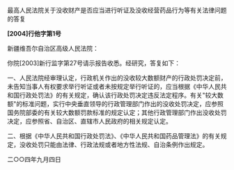 最高人民法院关于没收财产是否应当进行听证及没收经营药品行为等有关法律问题的答复

**\[2004\]行他字第1号**

新疆维吾尔自治区高级人民法院：

你院\[2003\]新行监字第27号请示报告收悉。经研究，答复如下：

一、人民法院经审理认定，行政机关作出的没收较大数额财产的行政处罚决定前，未告知当事人有权要求举行听证或者未按规定举行听证的，应当根据《中华人民共和国行政处罚法》的有关规定，确认该行政处罚决定违反法定程序。有关\"较大数额\"的标准问题，实行中央垂直领导的行政管理部门作出的没收处罚决定，应参照国务院部委的有关较大数额罚款标准的规定认定；其他行政管理部门作出没收处罚决定，应参照省、自治区、直辖市人民政府的相关规定认定。

二、根据《中华人民共和国行政处罚法》、《中华人民共和国药品管理法》的有关规定，没收处罚只能由法律、行政法规或者地方性法规、自治条例作出规定。

二○○四年九月四日
